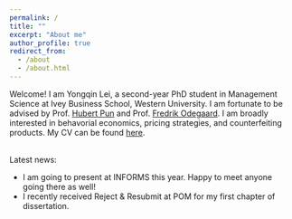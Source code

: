 ```yaml
---
permalink: /
title: ""
excerpt: "About me"
author_profile: true
redirect_from: 
  - /about
  - /about.html
---
```


Welcome! I am Yongqin Lei, a second-year PhD student in Management Science at Ivey Business School, Western University. I am fortunate to be advised by Prof. [Hubert Pun](https://www.ivey.uwo.ca/faculty/directory/hubert-pun/) and Prof. [Fredrik Odegaard](https://www.ivey.uwo.ca/faculty/directory/fredrik-odegaard/). I am broadly interested in behavorial economics, pricing strategies, and counterfeiting products. My CV can be found [here](https://iveyca-my.sharepoint.com/:b:/g/personal/ylei_phd_ivey_ca/EYFpOaKdzshGtMeL8o1YNEABGQQdqnoDW9SFknRqMDiPrg?e=PUDLwH).



<br/>
Latest news:

* I am going to present at INFORMS this year. Happy to meet anyone going there as well!
* I recently received Reject & Resubmit at POM for my first chapter of dissertation. 

